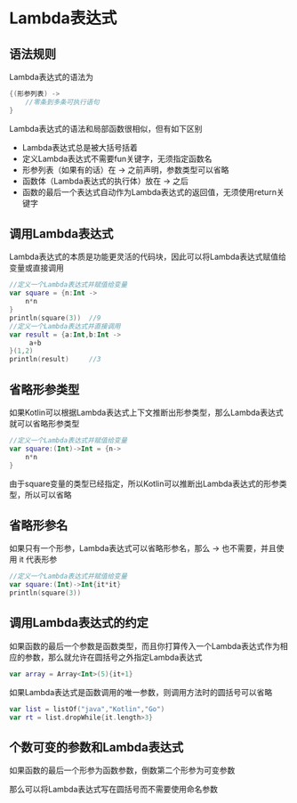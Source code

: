 # Lambda表达式

## 语法规则

Lambda表达式的语法为

~~~kotlin
{(形参列表) ->
 	//零条到多条可执行语句
}
~~~

Lambda表达式的语法和局部函数很相似，但有如下区别

* Lambda表达式总是被大括号括着
* 定义Lambda表达式不需要fun关键字，无须指定函数名
* 形参列表（如果有的话）在 -> 之前声明，参数类型可以省略
* 函数体（Lambda表达式的执行体）放在 -> 之后
* 函数的最后一个表达式自动作为Lambda表达式的返回值，无须使用return关键字



## 调用Lambda表达式

Lambda表达式的本质是功能更灵活的代码块，因此可以将Lambda表达式赋值给变量或直接调用

~~~kotlin
//定义一个Lambda表达式并赋值给变量
var square = {n:Int ->
	n*n
}
println(square(3))	//9
//定义一个Lambda表达式并直接调用
var result = {a:Int,b:Int ->
     a+b
}(1,2)
println(result)		//3
~~~



## 省略形参类型

如果Kotlin可以根据Lambda表达式上下文推断出形参类型，那么Lambda表达式就可以省略形参类型

~~~kotlin
//定义一个Lambda表达式并赋值给变量
var square:(Int)->Int = {n->
	n*n                        
}
~~~

由于square变量的类型已经指定，所以Kotlin可以推断出Lambda表达式的形参类型，所以可以省略



## 省略形参名

如果只有一个形参，Lambda表达式可以省略形参名，那么 -> 也不需要，并且使用 it 代表形参

~~~kotlin
//定义一个Lambda表达式并赋值给变量
var square:(Int)->Int{it*it}
println(square(3))
~~~



## 调用Lambda表达式的约定

如果函数的最后一个参数是函数类型，而且你打算传入一个Lambda表达式作为相应的参数，那么就允许在圆括号之外指定Lambda表达式

~~~kotlin
var array = Array<Int>(5){it+1}
~~~

如果Lambda表达式是函数调用的唯一参数，则调用方法时的圆括号可以省略

~~~kotlin
var list = listOf("java","Kotlin","Go")
var rt = list.dropWhile{it.length>3}
~~~



## 个数可变的参数和Lambda表达式

如果函数的最后一个形参为函数参数，倒数第二个形参为可变参数

那么可以将Lambda表达式写在圆括号而不需要使用命名参数